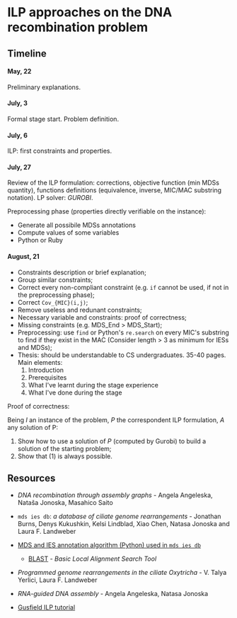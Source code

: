# ILP approaches on the DNA recombination problem

## Timeline

#### May, 22
Preliminary explanations.

#### July, 3
Formal stage start. Problem definition.

#### July, 6
ILP: first constraints and properties.

#### July, 27
Review of the ILP formulation: corrections, objective function (min MDSs quantity), functions definitions (equivalence, inverse, MIC/MAC substring notation). LP solver: *GUROBI*.

Preprocessing phase (properties directly verifiable on the instance):

- Generate all possibile MDSs annotations
- Compute values of some variables
- Python or Ruby

#### August, 21

- Constraints description or brief explanation;
- Group similar constraints;
- Correct every non-compliant constraint (e.g. `if` cannot be used, if not in the preprocessing phase);
- Correct `Cov_{MIC}(i,j)`;
- Remove useless and redunant constraints;
- Necessary variable and constraints: proof of correctness;
- Missing constraints (e.g. MDS_End > MDS_Start);
- Preprocessing: use `find` or Python's `re.search` on every MIC's substring to find if they exist in the MAC (Consider length > 3 as minimum for IESs and MDSs);
- Thesis: should be understandable to CS undergraduates. 35-40 pages. Main elements:
    1. Introduction
    2. Prerequisites
    3. What I've learnt during the stage experience
    4. What I've done during the stage

Proof of correctness:

Being *I* an instance of the problem, *P* the correspondent ILP formulation, *A* any solution of P:

1. Show how to use a solution of *P* (computed by Gurobi) to build a solution of the starting problem;
2. Show that (1) is always possible.

## Resources

- *DNA recombination through assembly graphs* - Angela Angeleska, Nataša Jonoska, Masahico Saito
- `mds ies db`: *a database of ciliate genome rearrangements* - Jonathan Burns, Denys Kukushkin, Kelsi Lindblad, Xiao Chen, Natasa Jonoska and Laura F. Landweber
- [MDS and IES annotation algorithm (Python) used in `mds ies db`](http://knot.math.usf.edu/midas/algorithm.html)
    - [BLAST](https://blast.ncbi.nlm.nih.gov/Blast.cgi) - *Basic Local Alignment Search Tool*

- *Programmed genome rearrangements in the ciliate Oxytricha* - V. Talya Yerlici, Laura F. Landweber
- *RNA-guided DNA assembly* - Angela Angeleska, Natasa Jonoska
- [Gusfield ILP tutorial](http://csiflabs.cs.ucdavis.edu/~gusfield/tutorial.pdf)
